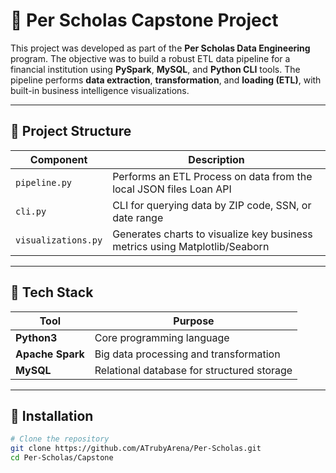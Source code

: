 # 🏦 Per Scholas Capstone Project

This project was developed as part of the **Per Scholas Data Engineering** program. The objective was to build a robust ETL data pipeline for a financial institution using **PySpark**, **MySQL**, and **Python CLI** tools. The pipeline performs **data extraction**, **transformation**, and **loading (ETL)**, with built-in business intelligence visualizations.

---

## 📁 Project Structure

| Component        | Description                                                                 |
|------------------|-----------------------------------------------------------------------------|
| `pipeline.py`      | Performs an ETL Process on data from the local JSON files Loan API      |
| `cli.py`         | CLI for querying data by ZIP code, SSN, or date range                       |
| `visualizations.py` | Generates charts to visualize key business metrics using Matplotlib/Seaborn |

---

## 🧰 Tech Stack

| Tool                     | Purpose                                         |
|--------------------------|-------------------------------------------------|
| **Python3**                  | Core programming language                       |
| **Apache Spark**             | Big data processing and transformation          |
| **MySQL**                    | Relational database for structured storage      |

---

## 🔧 Installation

```bash
# Clone the repository
git clone https://github.com/ATrubyArena/Per-Scholas.git
cd Per-Scholas/Capstone
